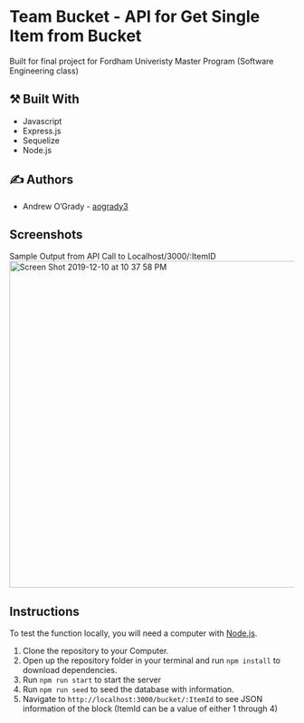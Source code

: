 #  Team Bucket - API for Get Single Item from Bucket

Built for final project for Fordham Univeristy Master Program (Software Engineering class)

## :hammer_and_pick: Built With

* Javascript
* Express.js
* Sequelize
* Node.js

## :writing_hand: Authors

* Andrew O’Grady - [aogrady3](https://github.com/aogrady3)

## Screenshots

Sample Output from API Call to Localhost/3000/:ItemID
<img width="576" alt="Screen Shot 2019-12-10 at 10 37 58 PM" src="https://user-images.githubusercontent.com/36509646/70589697-5d296c80-1b9e-11ea-860a-b6b5295163df.png">

## Instructions

To test the function locally, you will need a computer with [Node.js](https://nodejs.org/).

1. Clone the repository to your Computer.
2. Open up the repository folder in your terminal and run `npm install` to download dependencies.
3. Run `npm run start` to start the server
4. Run `npm run seed` to seed the database with information.
5. Navigate to `http://localhost:3000/bucket/:ItemId` to see JSON information of the block (ItemId can be a value of either 1 through 4)
